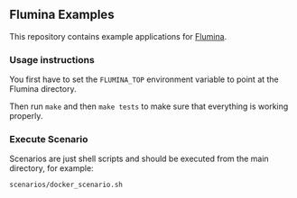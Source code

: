 ## Flumina Examples

This repository contains example applications for [Flumina](https://github.com/angelhof/flumina).

### Usage instructions

You first have to set the `FLUMINA_TOP` environment variable to point
at the Flumina directory.

Then run `make` and then `make tests` to make sure that everything is working properly.

### Execute Scenario

Scenarios are just shell scripts and should be executed from the main directory, for example:

```
scenarios/docker_scenario.sh
```
